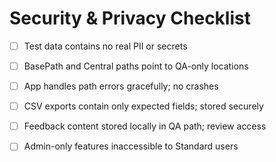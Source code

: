# Security & Privacy Checklist

- [ ] Test data contains no real PII or secrets
- [ ] BasePath and Central paths point to QA-only locations
- [ ] App handles path errors gracefully; no crashes
- [ ] CSV exports contain only expected fields; stored securely
- [ ] Feedback content stored locally in QA path; review access
- [ ] Admin-only features inaccessible to Standard users

